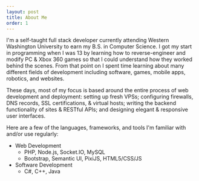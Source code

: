 ```yaml
---
layout: post
title: About Me
order: 1
---
```


I'm a self-taught full stack developer currently attending Western Washington University to earn my B.S. in Computer Science. I got my start in programming when I was 13 by learning how to reverse-engineer and modify PC & Xbox 360 games so that I could understand how they worked behind the scenes. From that point on I spent time learning about many different fields of development including software, games, mobile apps, robotics, and websites.

These days, most of my focus is based around the entire process of web development and deployment: setting up fresh VPSs; configuring firewalls, DNS records, SSL certifications, &  virtual hosts; writing the backend functionality of sites & RESTful APIs; and designing elegant & responsive user interfaces.

Here are a few of the languages, frameworks, and tools I'm familiar with and/or use regularly:
* Web Development
    - PHP, Node.js, Socket.IO, MySQL
    - Bootstrap, Semantic UI, PixiJS, HTML5/CSS/JS
* Software Development
    - C#, C++, Java